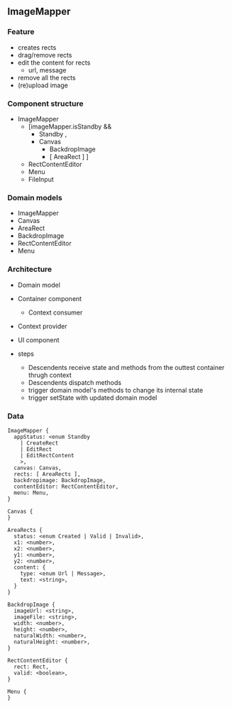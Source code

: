 ## ImageMapper


### Feature

- creates rects
- drag/remove rects
- edit the content for rects
  - url, message
- remove all the rects
- (re)upload image


### Component structure

- ImageMapper
  - [imageMapper.isStandby &&
    - Standby
  ,
    - Canvas
      - BackdropImage
      - [ AreaRect ]
  ]
  - RectContentEditor
  - Menu
  - FileInput

### Domain models
- ImageMapper
- Canvas
- AreaRect
- BackdropImage
- RectContentEditor
- Menu

### Architecture
- Domain model
- Container component
  - Context consumer
- Context provider
- UI component

- steps
  - Descendents receive state and methods from the outtest container thrugh context
  - Descendents dispatch methods
  - trigger domain model's methods to change its internal state
  - trigger setState with updated domain model


### Data
```
ImageMapper {
  appStatus: <enum Standby
    | CreateRect
    | EditRect
    | EditRectContent
    >,
  canvas: Canvas,
  rects: [ AreaRects ],
  backdropimage: BackdropImage,
  contentEditor: RectContentEditor,
  menu: Menu,
}

Canvas {
}

AreaRects {
  status: <enum Created | Valid | Invalid>,
  x1: <number>,
  x2: <number>,
  y1: <number>,
  y2: <number>,
  content: {
    type: <enum Url | Message>,
    text: <string>,
  }
}

BackdropImage {
  imageUrl: <string>,
  imageFile: <string>,
  width: <number>,
  height: <number>,
  naturalWidth: <number>,
  naturalHeight: <number>,
}

RectContentEditor {
  rect: Rect,
  valid: <boolean>,
}

Menu {
}
```
